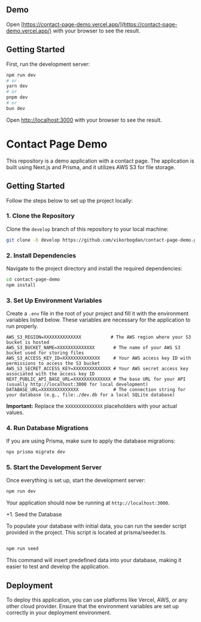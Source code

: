 ## Demo

Open [https://contact-page-demo.vercel.app/](https://contact-page-demo.vercel.app/) with your browser to see the result.

## Getting Started

First, run the development server:

```bash
npm run dev
# or
yarn dev
# or
pnpm dev
# or
bun dev
```

Open [http://localhost:3000](http://localhost:3000) with your browser to see the result.

# Contact Page Demo

This repository is a demo application with a contact page. The application is built using Next.js and Prisma, and it utilizes AWS S3 for file storage.

## Getting Started

Follow the steps below to set up the project locally:

### 1. Clone the Repository

Clone the `develop` branch of this repository to your local machine:

````bash
git clone -b develop https://github.com/vikorbogdan/contact-page-demo.git
````

### 2. Install Dependencies

Navigate to the project directory and install the required dependencies:

```bash
cd contact-page-demo
npm install
````

### 3. Set Up Environment Variables

Create a `.env` file in the root of your project and fill it with the environment variables listed below. These variables are necessary for the application to run properly.

```plaintext
AWS_S3_REGION=XXXXXXXXXXXXXX           # The AWS region where your S3 bucket is hosted
AWS_S3_BUCKET_NAME=XXXXXXXXXXXXXX       # The name of your AWS S3 bucket used for storing files
AWS_S3_ACCESS_KEY_ID=XXXXXXXXXXXXXX     # Your AWS access key ID with permissions to access the S3 bucket
AWS_S3_SECRET_ACCESS_KEY=XXXXXXXXXXXXXX # Your AWS secret access key associated with the access key ID
NEXT_PUBLIC_API_BASE_URL=XXXXXXXXXXXXXX # The base URL for your API (usually http://localhost:3000 for local development)
DATABASE_URL=XXXXXXXXXXXXXX             # The connection string for your database (e.g., file:./dev.db for a local SQLite database)
```

**Important:** Replace the `XXXXXXXXXXXXXX` placeholders with your actual values.

### 4. Run Database Migrations

If you are using Prisma, make sure to apply the database migrations:

```bash
npx prisma migrate dev
```

### 5. Start the Development Server

Once everything is set up, start the development server:

```bash
npm run dev
```

Your application should now be running at `http://localhost:3000`.

+1. Seed the Database

To populate your database with initial data, you can run the seeder script provided in the project. This script is located at prisma/seeder.ts.

```bash

npm run seed
```

This command will insert predefined data into your database, making it easier to test and develop the application.

## Deployment

To deploy this application, you can use platforms like Vercel, AWS, or any other cloud provider. Ensure that the environment variables are set up correctly in your deployment environment.
